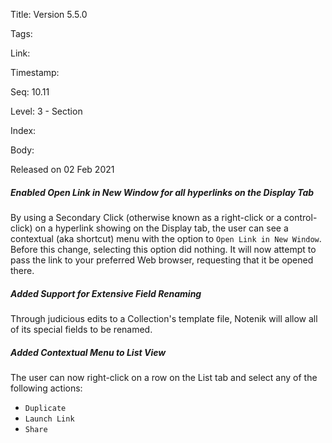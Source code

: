 Title: Version 5.5.0 

Tags:  

Link: 

Timestamp:  

Seq: 10.11 

Level: 3 - Section 

Index:  

Body: 

Released on 02 Feb 2021
 
##### Enabled Open Link in New Window for all hyperlinks on the Display Tab

By using a Secondary Click (otherwise known as a right-click or a control-click) on a hyperlink showing on the Display tab, the user can see a contextual (aka shortcut) menu with the option to `Open Link in New Window`. Before this change, selecting this option did nothing. It will now attempt to pass the link to your preferred Web browser, requesting that it be opened there. 

 
##### Added Support for Extensive Field Renaming

Through judicious edits to a Collection's template file, Notenik will allow all of its special fields to be renamed. 

 
##### Added Contextual Menu to List View

The user can now right-click on a row on the List tab and select any of the following actions:

+ `Duplicate` 
+ `Launch Link`
+ `Share`
